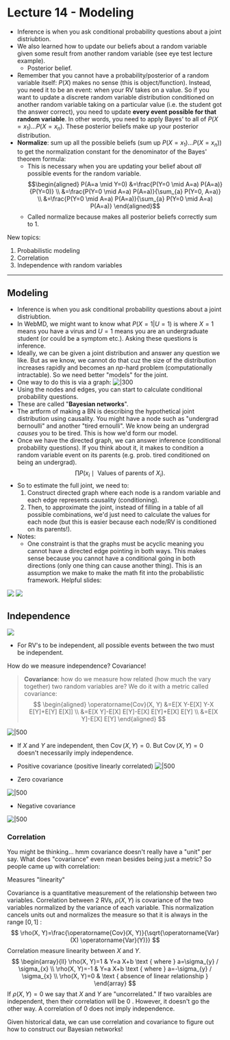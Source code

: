 # Lecture 14 - Modeling 

- Inference is when you ask conditional probability questions about a joint distriubtion. 
- We also learned how to update our beliefs about a random variable given some result from another random variable (see eye test lecture example). 
	- Posterior belief. 
- Remember that you cannot have a probability/posterior of a random variable itself: $P(X)$ makes no sense (this is object/function). Instead, you need it to be an event: when your RV takes on a value. So if you want to update a discrete random variable distribution conditioned on another random variable taking on a particular value (i.e. the student got the answer correct), you need to update **every event possible for that random variable**. In other words, you need to apply Bayes' to all of $P(X=x_1)...P(X=x_n)$. These posterior beliefs make up your posterior distribution. 
- **Normalize**: sum up all the possible beliefs (sum up $P(X=x_1)...P(X=x_n)$) to get the normalization constant for the denominator of the Bayes' theorem formula:
	- This is necessary when you are updating your belief about *all* possible events for the random variable. 
	$$\begin{aligned} P(A=a \mid Y=0) &=\frac{P(Y=0 \mid A=a) P(A=a)}{P(Y=0)} \\ &=\frac{P(Y=0 \mid A=a) P(A=a)}{\sum_{a} P(Y=0, A=a)} \\ &=\frac{P(Y=0 \mid A=a) P(A=a)}{\sum_{a} P(Y=0 \mid A=a) P(A=a)} \end{aligned}$$
	- Called normalize because makes all posterior beliefs correctly sum to 1. 

New topics: 
1. Probabilistic modeling 
2. Correlation 
3. Independence with random variables 

--- 

## Modeling 

- Inference is when you ask conditional probability questions about a joint distriubtion. 
- In WebMD, we might want to know what $P(X=1 | U=1)$ is where $X=1$ means you have a virus and $U=1$ means you are an undergraduate student (or could be a symptom etc.). Asking these questions is inference. 
- Ideally, we can be given a joint distribution and answer any question we like. But as we know, we cannot do that cuz the size of the distribution increases rapidly and becomes an $np$-hard problem (computationally intractable). So we need better "models" for the joint. 
- One way to do this is via a graph: ![|300](attachments/Pasted%20image%2020220316194730.png)
- Using the nodes and edges, you can start to calculate conditional probability questions. 
- These are called "**Bayesian networks**". 
- The artform of making a BN is describing the hypothetical joint distribution using causality. You might have a node such as "undergrad bernoulli" and another "tired ernoulli". We know being an undergrad *causes* you to be tired. This is how we'd form our model. 
- Once we have the directed graph, we can answer inference (conditional probability questions). If you think about it, it makes to condition a random variable event on its parents (e.g. prob. tired conditioned on being an undergrad). $$
\prod P\left(x_{i} \mid \text { Values of parents of } X_{i}\right).
$$
- So to estimate the full joint, we need to: 
	1. Construct directed graph where each node is a random variable and each edge represents causality (conditioning). 
	2. Then, to approximate the joint, instead of filling in a table of all possible combinations, we'd just need to calculate the values for each node (but this is easier because each node/RV is conditioned on its parents!). 
- Notes: 
	- One constraint is that the graphs must be acyclic meaning you cannot have a directed edge pointing in both ways. This makes sense because you cannot have a conditional going in both directions (only one thing can cause another thing). This is an assumption we make to make the math fit into the probabilistic framework. 
Helpful slides: 

![](attachments/Pasted%20image%2020220316200058.png)
![](attachments/Pasted%20image%2020220316203253.png)

## Independence 

![](attachments/Pasted%20image%2020220316203430.png)

- For RV's to be independent, all possible events between the two must be independent. 

How do we measure independence? Covariance! 

> **Covariance**: how do we measure how related (how much the vary together) two random variables are? We do it with a metric called covariance: 
> $$
\begin{aligned}
\operatorname{Cov}(X, Y) &=E[X Y-E[X] Y-X E[Y]+E[Y] E[X]] \\
&=E[X Y]-E[X] E[Y]-E[X] E[Y]+E[X] E[Y] \\
&=E[X Y]-E[X] E[Y]
\end{aligned}
> $$






![|500](attachments/Pasted%20image%2020220316205139.png)

- If $X$ and $Y$ are independent, then $\operatorname{Cov}(X, Y)=0$. But $\operatorname{Cov}(X, Y)=0$ doesn't necessarily imply independence.  

- Positive covariance (positive linearly correlated)
![|500](attachments/Pasted%20image%2020220316205318.png) 


- Zero covariance 

![|500](attachments/Pasted%20image%2020220316205335.png)

- Negative covariance 

![|500](attachments/Pasted%20image%2020220316205359.png)


### Correlation 

You might be thinking... hmm covariance doesn't really have a "unit" per say. What does "covariance" even mean besides being just a metric? So people came up with correlation: 

Measures "linearity"

Covariance is a quantitative measurement of the relationship between two variables. Correlation between 2 RVs, $\rho(X, Y)$ is covariance of the two variables normalized by the variance of each variable. This normalization cancels units out and normalizes the measure so that it is always in the range $[0,1]$ :
$$
\rho(X, Y)=\frac{\operatorname{Cov}(X, Y)}{\sqrt{\operatorname{Var}(X) \operatorname{Var}(Y)}}
$$
Correlation measure linearity between $X$ and $Y$.
$$
\begin{array}{ll}
\rho(X, Y)=1 & Y=a X+b \text { where } a=\sigma_{y} / \sigma_{x} \\
\rho(X, Y)=-1 & Y=a X+b \text { where } a=-\sigma_{y} / \sigma_{x} \\
\rho(X, Y)=0 & \text { absence of linear relationship }
\end{array}
$$
If $\rho(X, Y)=0$ we say that $X$ and $Y$ are "uncorrelated." If two varaibles are independent, then their correlation will be 0 . However, it doesn't go the other way. A correlation of 0 does not imply independence.



Given historical data, we can use correlation and covariance to figure out how to construct our Bayesian networks! 

